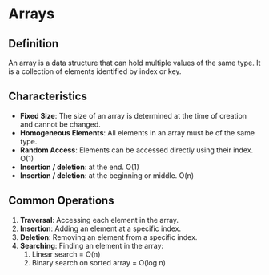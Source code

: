 # Arrays

## Definition
An array is a data structure that can hold multiple values of the same type. It is a collection of elements identified by index or key.

## Characteristics
- **Fixed Size**: The size of an array is determined at the time of creation and cannot be changed.
- **Homogeneous Elements**: All elements in an array must be of the same type.
- **Random Access**: Elements can be accessed directly using their index. O(1)
- **Insertion / deletion**: at the end. O(1)
- **Insertion / deletion**: at the beginning or middle. O(n)

## Common Operations
1. **Traversal**: Accessing each element in the array.
2. **Insertion**: Adding an element at a specific index.
3. **Deletion**: Removing an element from a specific index.
4. **Searching**: Finding an element in the array:  
   1. Linear search = O(n)
   2. Binary search on sorted array = O(log n)